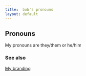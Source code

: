 ```yaml
---
title:  bob's pronouns
layout: default
---
```

## Pronouns ##

My pronouns are they/them or he/him

### See also ###

[My branding](https://randomness.org.uk/branding)
